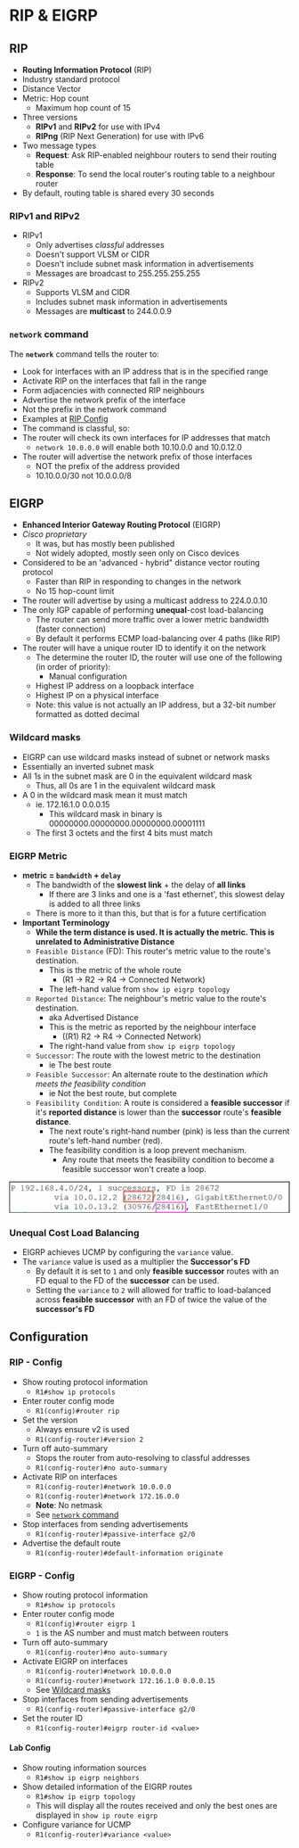 # RIP & EIGRP

## RIP

- **Routing Information Protocol** (RIP)
- Industry standard protocol
- Distance Vector
- Metric: Hop count
  - Maximum hop count of 15
- Three versions
  - **RIPv1** and **RIPv2** for use with IPv4
  - **RIPng** (RIP Next Generation) for use with IPv6
- Two message types
  - **Request**: Ask RIP-enabled neighbour routers to send their routing table
  - **Response**: To send the local router's routing table to a neighbour router
- By default, routing table is shared every 30 seconds

### RIPv1 and RIPv2

- RIPv1
  - Only advertises *classful* addresses
  - Doesn't support VLSM or CIDR
  - Doesn't include subnet mask information in advertisements
  - Messages are broadcast to 255.255.255.255
- RIPv2
  - Supports VLSM and CIDR
  - Includes subnet mask information in advertisements
  - Messages are **multicast** to 244.0.0.9

### `network` command

The **`network`** command tells the router to:

- Look for interfaces with an IP address that is in the specified range
- Activate RIP on the interfaces that fall in the range
- Form adjacencies with connected RIP neighbours
- Advertise the network prefix of the interface
- Not the prefix in the network command
- Examples at [RIP Config](#rip---config)
- The command is classful, so:
- The router will check its own interfaces for IP addresses that match
  - `network 10.0.0.0` will enable both 10.10.0.0 and 10.0.12.0
- The router will advertise the network prefix of those interfaces
  - NOT the prefix of the address provided
  - 10.10.0.0/30 not 10.0.0.0/8

## EIGRP

- **Enhanced Interior Gateway Routing Protocol** (EIGRP)
- *Cisco proprietary*
  - It was, but has mostly been published
  - Not widely adopted, mostly seen only on Cisco devices
- Considered to be an 'advanced - hybrid" distance vector routing protocol
  - Faster than RIP in responding to changes in the network
  - No 15 hop-count limit
- The router will advertise by using a multicast address to 224.0.0.10
- The only IGP capable of performing **unequal**-cost load-balancing
  - The router can send more traffic over a lower metric bandwidth (faster connection)
  - By default it performs ECMP load-balancing over 4 paths (like RIP)
- The router will have a unique router ID to identify it on the network
  - The determine the router ID, the router will use one of the following (in order of priority):
    - Manual configuration
  - Highest IP address on a loopback interface
  - Highest IP on a physical interface
  - Note: this value is not actually an IP address, but a 32-bit number formatted as dotted decimal

### Wildcard masks

- EIGRP can use wildcard masks instead of subnet or network masks
- Essentially an inverted subnet mask
- All 1s in the subnet mask are 0 in the equivalent wildcard mask
  - Thus, all 0s are 1 in the equivalent wildcard mask
- A 0 in the wildcard mask mean it must match
  - ie. 172.16.1.0 0.0.0.15
    - This wildcard mask in binary is 00000000.00000000.00000000.00001111
  - The first 3 octets and the first 4 bits must match

### EIGRP Metric

- **metric = `bandwidth` + `delay`**
  - The bandwidth of the **slowest link** + the delay of **all links**
    - If there are 3 links and one is a 'fast ethernet', this slowest delay is added to all three links
  - There is more to it than this, but that is for a future certification
- **Important Terminology**
  - **While the term distance is used. It is actually the metric. This is unrelated to Administrative Distance**
  - `Feasible Distance` (FD): This router's metric value to the route's destination.
    - This is the metric of the whole route
      - (R1 -> R2 -> R4 -> Connected Network)
    - The left-hand value from `show ip eigrp topology`
  - `Reported Distance`: The neighbour's metric value to the route's destination.
    - aka Advertised Distance
    - This is the metric as reported by the neighbour interface
      - ((R1) R2 -> R4 -> Connected Network)
    - The right-hand value from `show ip eigrp topology`
  - `Successor`: The route with the lowest metric to the destination
    - ie The best route
  - `Feasible Successor`: An alternate route to the destination *which meets the feasibility condition*
    - ie Not the best route, but complete
  - `Feasibility Condition`: A route is considered a **feasible successor** if it's **reported distance** is lower than the **successor** route's **feasible distance**.
    - The next route's right-hand number (pink) is less than the current route's left-hand number (red).
    - The feasibility condition is a loop prevent mechanism.
      - Any route that meets the feasibility condition to become a feasible successor won't create a loop.

![Feasibility Condition](./images/feasibility_condition.png)

### Unequal Cost Load Balancing

- EIGRP achieves UCMP by configuring the `variance` value.
- The `variance` value is used as a multiplier the **Successor's FD**
  - By default it is set to `1` and only **feasible successor** routes with an FD equal to the FD of the **successor** can be used.
  - Setting the `variance` to `2` will allowed for traffic to load-balanced across **feasible successor** with an FD of twice the value of the **successor's FD**

## Configuration

### RIP - Config

- Show routing protocol information
  - `R1#show ip protocols`
- Enter router config mode
  - `R1(config)#router rip`
- Set the version
  - Always ensure v2 is used
  - `R1(config-router)#version 2`
- Turn off auto-summary
  - Stops the router from auto-resolving to classful addresses
  - `R1(config-router)#no auto-summary`
- Activate RIP on interfaces
  - `R1(config-router)#network 10.0.0.0`
  - `R1(config-router)#network 172.16.0.0`
  - **Note**: No netmask
  - See [`network` command](#network-command)
- Stop interfaces from sending advertisements
  - `R1(config-router)#passive-interface g2/0`
- Advertise the default route
  - `R1(config-router)#default-information originate`

### EIGRP - Config

- Show routing protocol information
  - `R1#show ip protocols`
- Enter router config mode
  - `R1(config)#router eigrp 1`
  - `1` is the AS number and must match between routers
- Turn off auto-summary
  - `R1(config-router)#no auto-summary`
- Activate EIGRP on interfaces
  - `R1(config-router)#network 10.0.0.0`
  - `R1(config-router)#network 172.16.1.0 0.0.0.15`
  - See [Wildcard masks](#wildcard-masks)
- Stop interfaces from sending advertisements
  - `R1(config-router)#passive-interface g2/0`
- Set the router ID
  - `R1(config-router)#eigrp router-id <value>`

#### Lab Config

- Show routing information sources
  - `R1#show ip eigrp neighbors`
- Show detailed information of the EIGRP routes
  - `R1#show ip eigrp topology`
  - This will display all the routes received and only the best ones are displayed in `show ip route eigrp`
- Configure variance for UCMP
  - `R1(config-router)#variance <value>`
